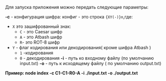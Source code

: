 Для запуска приложения можно передать следующие параметры:

 **-c** - конфигурация шифра: 
  конфиг - это строка `{XY(-)}n`,где:
  * `X` это зашифрованный знак:
    * `C` - это Caesar шифр
    * `A` - это Atbash шифр
    * `R`- это ROT-8 шифр
  * `Y` - флаг кодирования или декодирования( кроме шифра Atbash )
    * `1` -кодирования
    * `0` - декодирования
 **-i** - путь ко входному файлу (по умолчанию input.txt)
 **-o** - путь к исходящему файлу ( по умолчанию output.txt)
 
 **Пример: node index -c C1-C1-R0-A -i ./input.txt -o ./output.txt**
 
